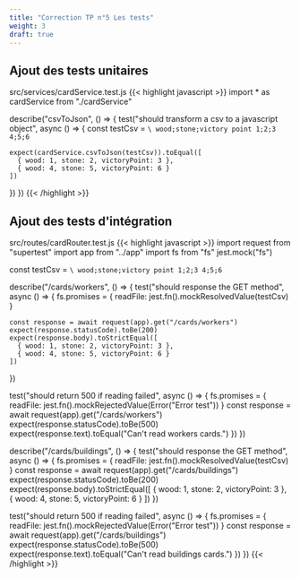 ```yaml
---
title: "Correction TP n°5 Les tests"
weight: 3
draft: true
---
```


## Ajout des tests unitaires

src/services/cardService.test.js
{{< highlight javascript >}}
import * as cardService from "./cardService"

describe("csvToJson", () => {
  test("should transform a csv to a javascript object", async () => {
    const testCsv = `\
wood;stone;victory point
1;2;3
4;5;6`

    expect(cardService.csvToJson(testCsv)).toEqual([
      { wood: 1, stone: 2, victoryPoint: 3 },
      { wood: 4, stone: 5, victoryPoint: 6 }
    ])
  })
})
{{< /highlight >}}

## Ajout des tests d'intégration

src/routes/cardRouter.test.js
{{< highlight javascript >}}
import request from "supertest"
import app from "../app"
import fs from "fs"
jest.mock("fs")

const testCsv = `\
wood;stone;victory point
1;2;3
4;5;6`

describe("/cards/workers", () => {
  test("should response the GET method", async () => {
    fs.promises = {
      readFile: jest.fn().mockResolvedValue(testCsv)
    }

    const response = await request(app).get("/cards/workers")
    expect(response.statusCode).toBe(200)
    expect(response.body).toStrictEqual([
      { wood: 1, stone: 2, victoryPoint: 3 },
      { wood: 4, stone: 5, victoryPoint: 6 }
    ])
  })

  test("should return 500 if reading failed", async () => {
    fs.promises = {
      readFile: jest.fn().mockRejectedValue(Error("Error test"))
    }
    const response = await request(app).get("/cards/workers")
    expect(response.statusCode).toBe(500)
    expect(response.text).toEqual("Can't read workers cards.")
  })
})

describe("/cards/buildings", () => {
  test("should response the GET method", async () => {
    fs.promises = {
      readFile: jest.fn().mockResolvedValue(testCsv)
    }
    const response = await request(app).get("/cards/buildings")
    expect(response.statusCode).toBe(200)
    expect(response.body).toStrictEqual([
      { wood: 1, stone: 2, victoryPoint: 3 },
      { wood: 4, stone: 5, victoryPoint: 6 }
    ])
  })

  test("should return 500 if reading failed", async () => {
    fs.promises = {
      readFile: jest.fn().mockRejectedValue(Error("Error test"))
    }
    const response = await request(app).get("/cards/buildings")
    expect(response.statusCode).toBe(500)
    expect(response.text).toEqual("Can't read buildings cards.")
  })
})
{{< /highlight >}}
